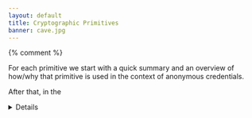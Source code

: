 ```yaml
---
layout: default
title: Cryptographic Primitives
banner: cave.jpg
---
```

{% comment %}

For each primitive we start with a quick summary and an overview of how/why
that primitive is used in the context of anonymous credentials.

After that, in the <details> block we can go into more details. For example:
- Literature overview
- Security properties
- Links to implementations
- Miscelaneous notes, drawbacks, etc.

{% endcomment %}


<style>

h2 {
    font-size: 1.5em;
}

h3 {
    font-size: 1.2em;
}

details > *:not(summary){
  margin-left: 2em;
}

ul,li {
  margin-left: 4em;
}

</style>


In this page you can find cryptographic schemes that can serve as the basis of anonymous credential schemes.

## Algebraic MACs

Algebraic MACs are MACs constructed in cyclic groups of prime order. Algebraic
MACs are used in the context of anonymous credentials because it's easy and
fast to create zero knowledge proofs about algebraic statements.

<details>
<summary markdown="span">Click for details</summary>

Algebraic MACs must satisfy *correctness* -- that honestly generated MACs must
verify correctly -- and *existential unforgeability* -- that those without
access to the symmetric key cannot generate MACs on new data.

MACs of this nature are combined with ZK proofs to construct anonymous
credentials, for example see Chase et al. [[CMZ14]].

</details>

## Accumulators

A cryptographic accumulator aggregates many different values into a
fixed-length digest. They also allow to verify whether an element is
accumulated or not using a *membership witness*. In the context of anonymous
credentials, accumulators can be used to implement various shapes of credential
revocation.

<details>
<summary markdown="span">Click for details</summary>
Accumulators were first introduced by [Benaloh and De
Mare](https://link.springer.com/content/pdf/10.1007%2F3-540-48285-7_24.pdf) as
a time-stamping protocol.

The main constructions for dynamic accumulators according to [Benarroch et
al](https://eprint.iacr.org/2019/1255.pdf) and [Boneh et
al](https://eprint.iacr.org/2018/1188.pdf) are:

- RSA-Based: Slow to bootstrap, reasonable performance for updates, proof
  generation and verification ([BP97,CL02,  LLX07,  Lip12])
- ECC-based: Smaller and faster proofs than RSA. Setup parameters large and the
  number of elements they support is fixed after creation. Work on curves that
  support bilinear pairings. ([DT08,  CKS09,  Ngu05])
- Merkle hash trees: Short setup parameters and accumulator size depends on
  tree depth ([[Mer88, CHKO08])

[Example ECC-based scheme](https://eprint.iacr.org/2020/777.pdf)
and [example RSA-based implementation](https://github.com/mikelodder7/accumulator-rs).

</details>

## OPRF

Oblivious pseudorandom functions are two-party protocols for obliviously
evaluating pseudorandom functions: using private client inputs, and a private
server key. Such protocols can be augmented with extra verifiability properties
(VOPRFs) to ensure that the client can verify that the PRF is evaluated
correctly.

OPRFs are used in the context of anonymous credentials in a similar way that
blind signatures are used. The client sends a blinded nonce to the server, and
the server produces a pseudorandom value from that nonce in a way that the
client can *verify* that it was created in a unique way and hence the server
could not tag the message.

<details>
<summary markdown="span">Click for details</summary>

The key security properties of such protocols are that the final output is
*pseudorandom* against malicious clients, and that malicious servers cannot
learn anything about client inputs. If *verifiability* is required, servers
must prove to the client that the PRF output is correct.

OPRF constructions typically considered in anonymous credential schemes:
- [[JKK14]]
- [[NR04]]
</details>

## Cryptographic Signatures

Signatures are cryptographic schemes for verifying the authenticity of digital
messages.

<details>
<summary markdown="span">Click for details</summary>

Signatures must satisfy two main security properties: *correctness*, which asks
that all honestly-generated signatures must verify, and *unforgeability*, which
asks that it is unfeasible for an adversary to forge signatures, even after
observing an arbitrary number of them.

A number of variations of the above definitions are available in the
literature, in order to accomodate for protocols that need to be able to issue
signatures while maintaining parts of the message hidden from the signer or the
verifier.

Blind Signatures are cryptographic signatures in which the message is blinded
before being signed. In this way, it is possible for the signer to sign a
message without knowing its content.

### Blind RSA signatures

A variant of textbook RSA signatures that uses the multiplicative property of
this scheme to allow input blinding. This gives rise to a two-party protocol
where the client provides a randomised input to the server, the server signs
the input with their secret key and returns the signature to the client, and
then the client de-randomises the server message and outputs the result as a
signature on their original input. Such constructions can naturally be thought
of as public verifiable variants of OPRF protocols, since anyone with the
verification key can verify this signature.

<details>
<summary markdown="span">Click for details</summary>

To illustrate the blinding and signing procedure, consider a standard RSA
signature scheme with keypair $(sk, pk) = ((p, q, d), (N = pq, e))$, where
$(sk, pk)$ is held by the server, and $pk$ is held by the client. The client
samples a valid message $m$, a random value $r$, and blinds $m$ by computing:

$$
m' = m \cdot r^e \pmod N
$$

The client sends $m'$ to the server, who computes and returns to the client:

$$
s' = (m')^dr \pmod N
$$

The client unblinds $s'$ to a valid signature $s$ on the original message $m$ by computing:

$$
s = s' \cdot r^{-1} \pmod N
$$

Correctness holds since:

$$
s = s' \cdot r^{-1} = (m \cdot r^e)^d \cdot r^{-1} = m^d \cdot r \cdot r^{-1} = m^d \pmod N
$$

Verification is the same as RSA signature verification.

</details>

### Blind Schnorr signatures

A Blind Schnorr signature scheme is a two-party protocol for receiving valid Schnorr signatures on hidden inputs.

Schnorr signatures gave rise to a plethora of variants, some of them with applications to anonymous credentials and e-voting.

Derived from Schnorr blind signatures, [partially blind signatures](https://www.iacr.org/archive/crypto2000/18800272/18800272.pdf) (Abe et al.) are signatures which allow the signature to contain a non-blinded part, that is mutually shared between the server and the client.

### BBS+ signatures (Boneh-Boyen-Shacham signatures)

First introduced by [by Boneh et al.](http://crypto.stanford.edu/~dabo/papers/groupsigs.pdf)
as BBS signatures, and then later improved
[by Au et al.](http://web.cs.iastate.edu/~wzhang/teach-552/ReadingList/552-14.pdf)
as BBS+ signatures. Also studied [by Camenisch et al.](https://eprint.iacr.org/2016/663.pdf).

They allow the multi-message signing while producing a single output
signature. This fits naturally the use case of attributes in anonymous
credentials.

While pairings are used during the scheme, they are not used for signature
verification.

Also used in the [EPID scheme](https://eprint.iacr.org/2009/095.pdf).

[BBS+ signatures]: http://web.cs.iastate.edu/~wzhang/teach-552/ReadingList/552-14.pdf)

[Implementation](https://github.com/hyperledger/ursa/tree/master/libzmix/bbs)

[Working Group](https://w3c-ccg.github.io/ldp-bbs2020/) for web based credentials.

### PS signatures (Pointcheval-Sanders signatures)

[PS signatures] are usually used for threshold issuance.

[Related signature scheme](https://eprint.iacr.org/2020/016.pdf)

[PS signatures]: https://eprint.iacr.org/2015/525.pdf

### BLS signatures (Boneh–Lynn–Shacham signatures)

[BLS signatures] are used to create credential schemes with selective attribute disclosure.

[BLS signatures]: https://www.iacr.org/archive/asiacrypt2001/22480516.pdf

### Mercurial Signatures

[Mercurial signatures] can [be used](https://eprint.iacr.org/2018/923.pdf) to create delegetable credentials.

[Mercurial Signatures]: https://eprint.iacr.org/2020/979

### Signatures of Knowledge

[Signatures of Knowledge] allow one to issue signatures on behalf of any NP
statement, that can be interpreted as follows: “A person inpossession of a
witness to the statement that x∈L has signed message m.”

[Signatures of Knowledge]: https://eprint.iacr.org/2006/184.pdf

</details>

## Zero-Knowledge Proofs

Zero-knowledge proofs are cryptographic constructions by which a prover can
convince a verifier that a statement is true.

Zero-knowledge proofs are a fundamental tool in the construction of anonymous
credentials. They are used in various different ways depending on the scheme:
For example, they can protect linkabilty by allowing clients to prove the
existence of trusted signatures without revealing the signatures themselves
(e.g. [[CL06]]({{site.baseurl}}/schemes.html#cl06)). They can also protect
linkability by allowing issuers to prove to clients that token issuance was
conducted properly (e.g. [[PP]](({{site.baseurl}}/schemes.html#pricacy-pass))

<details>
<summary markdown="span">Click for details</summary>

We demand essentially three main properties from zero knowledge proofs:
*completeness*, which means that honestly-generated proofs should always
verify; *soundness*, which protects the verifier and states that it is
computationally unfeasible for an attacker to generate invalid proofs;
*zero-knowledge*, which means that the proof itself leaks no information
besides what can be already inferred by the statement itself.

Depending on the anonymous credential application, different notion of
soundness might apply.

</details>

[CMZ14]: <https://eprint.iacr.org/2013/516.pdf)>
[JKK14]: <https://eprint.iacr.org/2014/650.pdf>
[NR14]: <http://www.wisdom.weizmann.ac.il/~naor/PAPERS/gdh.ps>
